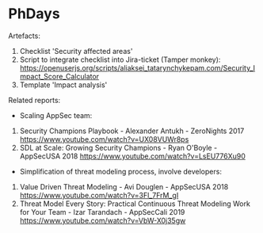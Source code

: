 # PhDays

Artefacts:
1) Checklist 'Security affected areas'
2) Script to integrate checklist into Jira-ticket (Tamper monkey): 
https://openuserjs.org/scripts/aliaksei_tatarynchykepam.com/Security_Impact_Score_Calculator
3) Template 'Impact analysis'


Related reports:
- Scaling AppSec team:
1) Security Champions Playbook  - Alexander Antukh - ZeroNights 2017
https://www.youtube.com/watch?v=UX08VUWr8ps
2)	SDL at Scale: Growing Security Champions - Ryan O'Boyle - AppSecUSA 2018
https://www.youtube.com/watch?v=LsEU776Xu90
- Simplification of threat modeling process, involve developers:
1)	Value Driven Threat Modeling - Avi Douglen - AppSecUSA 2018
https://www.youtube.com/watch?v=3Fl_7FrM_gI
2)	Threat Model Every Story: Practical Continuous Threat Modeling Work for Your Team -  Izar Tarandach - AppSecCali 2019 
https://www.youtube.com/watch?v=VbW-X0j35gw
